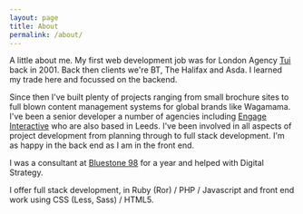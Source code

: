 ```yaml
---
layout: page
title: About
permalink: /about/
---
```


A little about me. My first web development job was for London Agency [Tui](http://www.tui.co.uk) back in 2001. Back then clients we're BT, The Halifax and Asda. I learned my trade here and focussed on the backend. 

Since then I've built plenty of projects ranging from small brochure sites to full blown content management systems for global brands like Wagamama. I've been a senior developer a number of agencies including [Engage Interactive](http://www.engageinteractive.co.uk) who are also based in Leeds. I've been involved in all aspects of project development from planning through to full stack development. I'm as happy in the back end as I am in the front end. 

I was a consultant at [Bluestone 98](http://bluestone98.com) for a year and helped with Digital Strategy. 

I offer full stack development, in Ruby (Ror) / PHP / Javascript and front end work using CSS (Less, Sass) / HTML5. 


